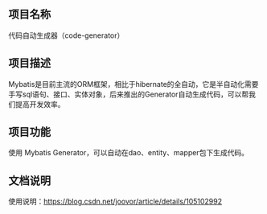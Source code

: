 ## 项目名称  

代码自动生成器（code-generator）

## 项目描述
Mybatis是目前主流的ORM框架，相比于hibernate的全自动，它是半自动化需要手写sql语句、接口、实体对象，后来推出的Generator自动生成代码，可以帮我们提高开发效率。

## 项目功能

使用 Mybatis Generator，可以自动在dao、entity、mapper包下生成代码。

## 文档说明

使用说明：https://blog.csdn.net/joovor/article/details/105102992

